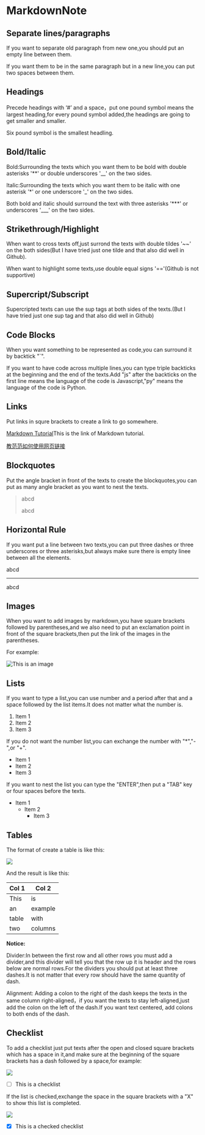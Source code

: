 # MarkdownNote

## Separate lines/paragraphs

If you want to separate old paragraph from new one,you should put an empty line between them.  

If you want them to be in the same paragraph but in a new line,you can put two spaces between them.

## Headings

Precede headings with ‘#’ and a space，put one pound symbol means the largest heading,for every pound symbol added,the headings are going to get smaller and smaller.

Six pound symbol is the smallest headling.

## Bold/Italic

Bold:Surrounding the texts which you want them to be bold with double asterisks '**' or double underscores '__' on the two sides.

Italic:Surrounding the texts which you want them to be italic with one asterisk '*' or one underscore '_' on the two sides.

Both bold and italic should surround the text with three asterisks '***' or underscores '___' on the two sides.

## Strikethrough/Highlight

When want to cross texts off,just surrond the texts with double tildes '~~' on the both sides(But I have tried just one tilde and that also did well in Github).

When want to highlight some texts,use double equal signs '=='(Github is not supportive)

## Supercript/Subscript

Supercripted texts can use the sup tags at both sides of the texts.(But I have tried just one sup tag and that also did well in Github)

## Code Blocks

When you want something to be represented as code,you can surround it by backtick "`".

If you want to have code across multiple lines,you can type triple backticks at the beginning and the end of the texts.Add "js" after the backticks on the first line means the language of the code is Javascript,"py" means the language of the code is Python.

## Links

Put links in squre brackets to create a link to go somewhere.

[Markdown Tutorial](https://www.youtube.com/watch?v=_PPWWRV6gbA&t=504s)This is the link of Markdown tutorial.

[教范范如何使用网页链接](https://github.com/Steven-Zhang98/PythonLearningNote/edit/main/Note/Binary.md)

## Blockquotes

Put the angle bracket in front of the texts to create the blockquotes,you can put as many angle bracket as you want to nest the texts.
>abcd
>
>abcd

## Horizontal Rule

If you want put a line between two texts,you can put three dashes or three underscores or three asterisks,but always make sure there is empty linee between all the elements.

abcd

---

abcd

## Images

When you want to add images by markdown,you have square brackets followed by parentheses,and we also need to put an exclamation point in front of the square brackets,then put the link of the images in the parentheses.

For example:

![This is an image](https://github.com/ShiyuFan0820/MarkdownNote.md/assets/149340606/e3893e33-1474-45f1-aad7-9e12e9584b12)

## Lists

If you want to type a list,you can use number and a period after that and a space followed by the list items.It does not matter what the number is.

1. Item 1
1. Item 2
1. Item 3

If you do not want the number list,you can exchange the number with "*","-",or "+".

- Item 1
- Item 2 
- Item 3

If you want to nest the list you can type the "ENTER",then put a "TAB" key or four spaces before the texts.

- Item 1
  - Item 2
    - Item 3

## Tables

The format of create a table is like this:

![](https://github.com/ShiyuFan0820/MarkdownNote.md/assets/149340606/2fcedaa9-1f2f-4fc0-b5e5-bcbef8c87128)

And the result is like this:

 | Col 1 | Col 2  |
 | ----- | ------ |
 | This  |  is    |
 | an    | example|
 | table | with   |
 | two   | columns|

**Notice:**

Divider:In between the first row and all other rows you must add a divider,and this divider will tell you that the row up it is header and the rows below are normal rows.For the dividers you should put at least three dashes.It is not matter that every row should have the same quantity of dash.

Alignment: Adding a colon to the right of the dash keeps the texts in the same column right-aligned，if you want the texts to stay left-aligned,just add the colon on the left of the dash.If you want text centered, add colons to both ends of the dash.

## Checklist

To add a checklist just put texts after the open and closed square brackets which has a space in it,and make sure at the beginning of the square brackets has a dash followed by a space,for example:

![](https://github.com/ShiyuFan0820/MarkdownNote.md/assets/149340606/6ddd6957-311e-4610-8df2-5e4a44564cf0)

- [ ] This is a checklist

If the list is checked,exchange the space in the square brackets with a "X" to show this list is completed.

![](https://github.com/ShiyuFan0820/MarkdownNote.md/assets/149340606/a714742b-38a3-4811-b322-a61fb8ee7c70)

- [X] This is a checked checklist






